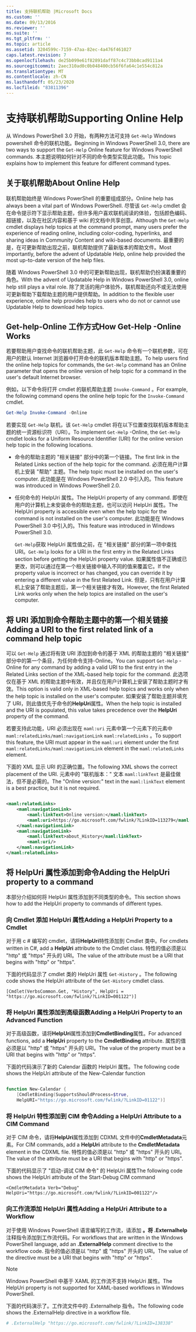 ```yaml
---
title: 支持联机帮助 |Microsoft Docs
ms.custom: ''
ms.date: 09/13/2016
ms.reviewer: ''
ms.suite: ''
ms.tgt_pltfrm: ''
ms.topic: article
ms.assetid: 3204599c-7159-47aa-82ec-4a476f461027
caps.latest.revision: 7
ms.openlocfilehash: de25b099e61f82891daff87c4c73bb8cad9111a4
ms.sourcegitcommit: 2aec310ad0c0b048400cb56f6fa64c1e554c812a
ms.translationtype: MT
ms.contentlocale: zh-CN
ms.lasthandoff: 05/23/2020
ms.locfileid: "83811396"
---
```

# <a name="supporting-online-help"></a><span data-ttu-id="2cb5c-102">支持联机帮助</span><span class="sxs-lookup"><span data-stu-id="2cb5c-102">Supporting Online Help</span></span>

<span data-ttu-id="2cb5c-103">从 Windows PowerShell 3.0 开始，有两种方法可支持 `Get-Help` Windows powershell 命令的联机功能。</span><span class="sxs-lookup"><span data-stu-id="2cb5c-103">Beginning in Windows PowerShell 3.0, there are two ways to support the `Get-Help` Online feature for Windows PowerShell commands.</span></span> <span data-ttu-id="2cb5c-104">本主题说明如何针对不同的命令类型实现此功能。</span><span class="sxs-lookup"><span data-stu-id="2cb5c-104">This topic explains how to implement this feature for different command types.</span></span>

## <a name="about-online-help"></a><span data-ttu-id="2cb5c-105">关于联机帮助</span><span class="sxs-lookup"><span data-stu-id="2cb5c-105">About Online Help</span></span>

<span data-ttu-id="2cb5c-106">联机帮助始终是 Windows PowerShell 的重要组成部分。</span><span class="sxs-lookup"><span data-stu-id="2cb5c-106">Online help has always been a vital part of Windows PowerShell.</span></span> <span data-ttu-id="2cb5c-107">尽管该 `Get-Help` cmdlet 会在命令提示符下显示帮助主题，但许多用户喜欢联机阅读的体验，包括颜色编码、超链接，以及在社区内容和基于 wiki 的文档中共享创意。</span><span class="sxs-lookup"><span data-stu-id="2cb5c-107">Although the `Get-Help` cmdlet displays help topics at the command prompt, many users prefer the experience of reading online, including color-coding, hyperlinks, and sharing ideas in Community Content and wiki-based documents.</span></span> <span data-ttu-id="2cb5c-108">最重要的是，在可更新帮助出现之前，联机帮助提供了最新版本的帮助文件。</span><span class="sxs-lookup"><span data-stu-id="2cb5c-108">Most importantly, before the advent of Updatable Help, online help provided the most up-to-date version of the help files.</span></span>

<span data-ttu-id="2cb5c-109">随着 Windows PowerShell 3.0 中的可更新帮助出现，联机帮助仍扮演着重要的角色。</span><span class="sxs-lookup"><span data-stu-id="2cb5c-109">With the advent of Updatable Help in Windows PowerShell 3.0, online help still plays a vital role.</span></span> <span data-ttu-id="2cb5c-110">除了灵活的用户体验外，联机帮助还向不或无法使用可更新帮助下载帮助主题的用户提供帮助。</span><span class="sxs-lookup"><span data-stu-id="2cb5c-110">In addition to the flexible user experience, online help provides help to users who do not or cannot use Updatable Help to download help topics.</span></span>

## <a name="how-get-help--online-works"></a><span data-ttu-id="2cb5c-111">Get-help-Online 工作方式</span><span class="sxs-lookup"><span data-stu-id="2cb5c-111">How Get-Help -Online Works</span></span>

<span data-ttu-id="2cb5c-112">若要帮助用户查找命令的联机帮助主题，此 `Get-Help` 命令有一个联机参数，可在用户的默认 Internet 浏览器中打开命令的联机版本帮助主题。</span><span class="sxs-lookup"><span data-stu-id="2cb5c-112">To help users find the online help topics for commands, the `Get-Help` command has an Online parameter that opens the online version of help topic for a command in the user's default Internet browser.</span></span>

<span data-ttu-id="2cb5c-113">例如，以下命令将打开 cmdlet 的联机帮助主题 `Invoke-Command` 。</span><span class="sxs-lookup"><span data-stu-id="2cb5c-113">For example, the following command opens the online help topic for the `Invoke-Command` cmdlet.</span></span>

```powershell
Get-Help Invoke-Command -Online
```

<span data-ttu-id="2cb5c-114">若要实现 `Get-Help` 联机，该 `Get-Help` cmdlet 将在以下位置查找联机版本帮助主题的统一资源标识符（URI）。</span><span class="sxs-lookup"><span data-stu-id="2cb5c-114">To implement `Get-Help` -Online, the `Get-Help` cmdlet looks for a Uniform Resource Identifier (URI) for the online version help topic in the following locations.</span></span>

- <span data-ttu-id="2cb5c-115">命令的帮助主题的 "相关链接" 部分中的第一个链接。</span><span class="sxs-lookup"><span data-stu-id="2cb5c-115">The first link in the Related Links section of the help topic for the command.</span></span> <span data-ttu-id="2cb5c-116">必须在用户计算机上安装 "帮助" 主题。</span><span class="sxs-lookup"><span data-stu-id="2cb5c-116">The help topic must be installed on the user's computer.</span></span> <span data-ttu-id="2cb5c-117">此功能是在 Windows PowerShell 2.0 中引入的。</span><span class="sxs-lookup"><span data-stu-id="2cb5c-117">This feature was introduced in Windows PowerShell 2.0.</span></span>

- <span data-ttu-id="2cb5c-118">任何命令的 HelpUri 属性。</span><span class="sxs-lookup"><span data-stu-id="2cb5c-118">The HelpUri property of any command.</span></span> <span data-ttu-id="2cb5c-119">即使在用户的计算机上未安装命令的帮助主题，也可以访问 HelpUri 属性。</span><span class="sxs-lookup"><span data-stu-id="2cb5c-119">The HelpUri property is accessible even when the help topic for the command is not installed on the user's computer.</span></span> <span data-ttu-id="2cb5c-120">此功能是在 Windows PowerShell 3.0 中引入的。</span><span class="sxs-lookup"><span data-stu-id="2cb5c-120">This feature was introduced in Windows PowerShell 3.0.</span></span>

  <span data-ttu-id="2cb5c-121">`Get-Help`获取 HelpUri 属性值之前，在 "相关链接" 部分的第一项中查找 URI。</span><span class="sxs-lookup"><span data-stu-id="2cb5c-121">`Get-Help` looks for a URI in the first entry in the Related Links section before getting the HelpUri property value.</span></span> <span data-ttu-id="2cb5c-122">如果属性值不正确或已更改，则可以通过在第一个相关链接中输入不同的值来覆盖它。</span><span class="sxs-lookup"><span data-stu-id="2cb5c-122">If the property value is incorrect or has changed, you can override it by entering a different value in the first Related Link.</span></span> <span data-ttu-id="2cb5c-123">但是，只有在用户计算机上安装了帮助主题后，第一个相关链接才有效。</span><span class="sxs-lookup"><span data-stu-id="2cb5c-123">However, the first Related Link works only when the help topics are installed on the user's computer.</span></span>

## <a name="adding-a-uri-to-the-first-related-link-of-a-command-help-topic"></a><span data-ttu-id="2cb5c-124">将 URI 添加到命令帮助主题中的第一个相关链接</span><span class="sxs-lookup"><span data-stu-id="2cb5c-124">Adding a URI to the first related link of a command help topic</span></span>

<span data-ttu-id="2cb5c-125">可以 `Get-Help` 通过将有效 URI 添加到命令的基于 XML 的帮助主题的 "相关链接" 部分中的第一个条目，为任何命令支持-Online。</span><span class="sxs-lookup"><span data-stu-id="2cb5c-125">You can support `Get-Help` -Online for any command by adding a valid URI to the first entry in the Related Links section of the XML-based help topic for the command.</span></span> <span data-ttu-id="2cb5c-126">此选项仅在基于 XML 的帮助主题中有效，并且仅在用户计算机上安装了帮助主题时才有效。</span><span class="sxs-lookup"><span data-stu-id="2cb5c-126">This option is valid only in XML-based help topics and works only when the help topic is installed on the user's computer.</span></span> <span data-ttu-id="2cb5c-127">如果安装了帮助主题并填充了 URI，则此值优先于命令的**HelpUri**属性。</span><span class="sxs-lookup"><span data-stu-id="2cb5c-127">When the help topic is installed and the URI is populated, this value takes precedence over the **HelpUri** property of the command.</span></span>

<span data-ttu-id="2cb5c-128">若要支持此功能，URI 必须出现在 `maml:uri` 元素中第一个元素下的元素中 `maml:relatedLinks/maml:navigationLink` `maml:relatedLinks` 。</span><span class="sxs-lookup"><span data-stu-id="2cb5c-128">To support this feature, the URI must appear in the `maml:uri` element under the first `maml:relatedLinks/maml:navigationLink` element in the `maml:relatedLinks` element.</span></span>

<span data-ttu-id="2cb5c-129">下面的 XML 显示 URI 的正确位置。</span><span class="sxs-lookup"><span data-stu-id="2cb5c-129">The following XML shows the correct placement of the URI.</span></span> <span data-ttu-id="2cb5c-130">元素中的 "联机版本：" 文本 `maml:linkText` 是最佳做法，但不是必需的。</span><span class="sxs-lookup"><span data-stu-id="2cb5c-130">The "Online version:" text in the `maml:linkText` element is a best practice, but it is not required.</span></span>

```xml

<maml:relatedLinks>
    <maml:navigationLink>
        <maml:linkText>Online version:</maml:linkText>
        <maml:uri>https://go.microsoft.com/fwlink/?LinkID=113279</maml:uri>
    </maml:navigationLink>
    <maml:navigationLink>
        <maml:linkText>about_History</maml:linkText>
        <maml:uri/>
    </maml:navigationLink>
</maml:relatedLinks>
```

## <a name="adding-the-helpuri-property-to-a-command"></a><span data-ttu-id="2cb5c-131">将 HelpUri 属性添加到命令</span><span class="sxs-lookup"><span data-stu-id="2cb5c-131">Adding the HelpUri property to a command</span></span>

<span data-ttu-id="2cb5c-132">本部分介绍如何将 HelpUri 属性添加到不同类型的命令。</span><span class="sxs-lookup"><span data-stu-id="2cb5c-132">This section shows how to add the HelpUri property to commands of different types.</span></span>

### <a name="adding-a-helpuri-property-to-a-cmdlet"></a><span data-ttu-id="2cb5c-133">向 Cmdlet 添加 HelpUri 属性</span><span class="sxs-lookup"><span data-stu-id="2cb5c-133">Adding a HelpUri Property to a Cmdlet</span></span>

<span data-ttu-id="2cb5c-134">对于用 c # 编写的 cmdlet，请将**HelpUri**特性添加到 Cmdlet 类中。</span><span class="sxs-lookup"><span data-stu-id="2cb5c-134">For cmdlets written in C#, add a **HelpUri** attribute to the Cmdlet class.</span></span> <span data-ttu-id="2cb5c-135">特性的值必须是以 "http" 或 "https" 开头的 URI。</span><span class="sxs-lookup"><span data-stu-id="2cb5c-135">The value of the attribute must be a URI that begins with "http" or "https".</span></span>

<span data-ttu-id="2cb5c-136">下面的代码显示了 cmdlet 类的 HelpUri 属性 `Get-History` 。</span><span class="sxs-lookup"><span data-stu-id="2cb5c-136">The following code shows the HelpUri attribute of the `Get-History` cmdlet class.</span></span>

```
[Cmdlet(VerbsCommon.Get, "History", HelpUri = "https://go.microsoft.com/fwlink/?LinkID=001122")]
```

### <a name="adding-a-helpuri-property-to-an-advanced-function"></a><span data-ttu-id="2cb5c-137">将 HelpUri 属性添加到高级函数</span><span class="sxs-lookup"><span data-stu-id="2cb5c-137">Adding a HelpUri Property to an Advanced Function</span></span>

<span data-ttu-id="2cb5c-138">对于高级函数，请将**HelpUri**属性添加到**CmdletBinding**属性。</span><span class="sxs-lookup"><span data-stu-id="2cb5c-138">For advanced functions, add a **HelpUri** property to the **CmdletBinding** attribute.</span></span> <span data-ttu-id="2cb5c-139">属性的值必须是以 "http" 或 "https" 开头的 URI。</span><span class="sxs-lookup"><span data-stu-id="2cb5c-139">The value of the property must be a URI that begins with "http" or "https".</span></span>

<span data-ttu-id="2cb5c-140">下面的代码演示了新的 Calendar 函数的 HelpUri 属性。</span><span class="sxs-lookup"><span data-stu-id="2cb5c-140">The following code shows the HelpUri attribute of the New-Calendar function</span></span>

```powershell

function New-Calendar {
    [CmdletBinding(SupportsShouldProcess=$true,
    HelpURI="https://go.microsoft.com/fwlink/?LinkID=01122")]
```

### <a name="adding-a-helpuri-attribute-to-a-cim-command"></a><span data-ttu-id="2cb5c-141">将 HelpUri 特性添加到 CIM 命令</span><span class="sxs-lookup"><span data-stu-id="2cb5c-141">Adding a HelpUri Attribute to a CIM Command</span></span>

<span data-ttu-id="2cb5c-142">对于 CIM 命令，请将**HelpUri**属性添加到 CDXML 文件中的**CmdletMetadata**元素。</span><span class="sxs-lookup"><span data-stu-id="2cb5c-142">For CIM commands, add a **HelpUri** attribute to the **CmdletMetadata** element in the CDXML file.</span></span> <span data-ttu-id="2cb5c-143">特性的值必须是以 "http" 或 "https" 开头的 URI。</span><span class="sxs-lookup"><span data-stu-id="2cb5c-143">The value of the attribute must be a URI that begins with "http" or "https".</span></span>

<span data-ttu-id="2cb5c-144">下面的代码显示了 "启动-调试 CIM 命令" 的 HelpUri 属性</span><span class="sxs-lookup"><span data-stu-id="2cb5c-144">The following code shows the HelpUri attribute of the Start-Debug CIM command</span></span>

```
<CmdletMetadata Verb="Debug" HelpUri="https://go.microsoft.com/fwlink/?LinkID=001122"/>
```

### <a name="adding-a-helpuri-attribute-to-a-workflow"></a><span data-ttu-id="2cb5c-145">向工作流添加 HelpUri 属性</span><span class="sxs-lookup"><span data-stu-id="2cb5c-145">Adding a HelpUri Attribute to a Workflow</span></span>

<span data-ttu-id="2cb5c-146">对于使用 Windows PowerShell 语言编写的工作流，请添加 **。将 .Externalhelp**注释指令添加到工作流代码。</span><span class="sxs-lookup"><span data-stu-id="2cb5c-146">For workflows that are written in the Windows PowerShell language, add an **.ExternalHelp** comment directive to the workflow code.</span></span> <span data-ttu-id="2cb5c-147">指令的值必须是以 "http" 或 "https" 开头的 URI。</span><span class="sxs-lookup"><span data-stu-id="2cb5c-147">The value of the directive must be a URI that begins with "http" or "https".</span></span>

> [!NOTE]
> <span data-ttu-id="2cb5c-148">Windows PowerShell 中基于 XAML 的工作流不支持 HelpUri 属性。</span><span class="sxs-lookup"><span data-stu-id="2cb5c-148">The HelpUri property is not supported for XAML-based workflows in Windows PowerShell.</span></span>

<span data-ttu-id="2cb5c-149">下面的代码演示了。工作流文件中的 .Externalhelp 指令。</span><span class="sxs-lookup"><span data-stu-id="2cb5c-149">The following code shows the .ExternalHelp directive in a workflow file.</span></span>

```powershell
# .ExternalHelp "https://go.microsoft.com/fwlink/?LinkID=138338"
```
